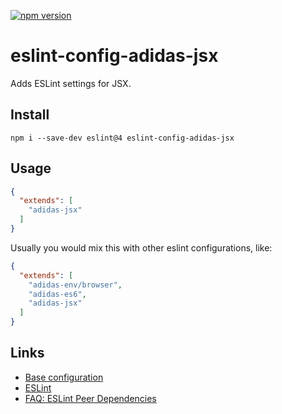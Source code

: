 [![npm version](https://badge.fury.io/js/eslint-config-adidas-jsx.svg)](https://npmjs.com/package/eslint-config-adidas-jsx)

# eslint-config-adidas-jsx

Adds ESLint settings for JSX.

## Install

```
npm i --save-dev eslint@4 eslint-config-adidas-jsx
```

## Usage

```json
{
  "extends": [
    "adidas-jsx"
  ]
}
```

Usually you would mix this with other eslint configurations, like:

```json
{
  "extends": [
    "adidas-env/browser",
    "adidas-es6",
    "adidas-jsx"
  ]
}
```

## Links

- [Base configuration](https://tools.adidas-group.com/bitbucket/projects/BWRNPM/repos/pea-linter-configs/browse/packages/eslint-config-es5)
- [ESLint](https://eslint.org/)
- [FAQ: ESLint Peer Dependencies](../../CHANGELOG.md#ESLint-Peer-Dependencies)
